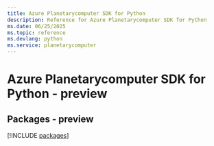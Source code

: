 ```yaml
---
title: Azure Planetarycomputer SDK for Python
description: Reference for Azure Planetarycomputer SDK for Python
ms.date: 06/25/2025
ms.topic: reference
ms.devlang: python
ms.service: planetarycomputer
---
```

# Azure Planetarycomputer SDK for Python - preview
## Packages - preview
[!INCLUDE [packages](planetarycomputer-index.md)]
